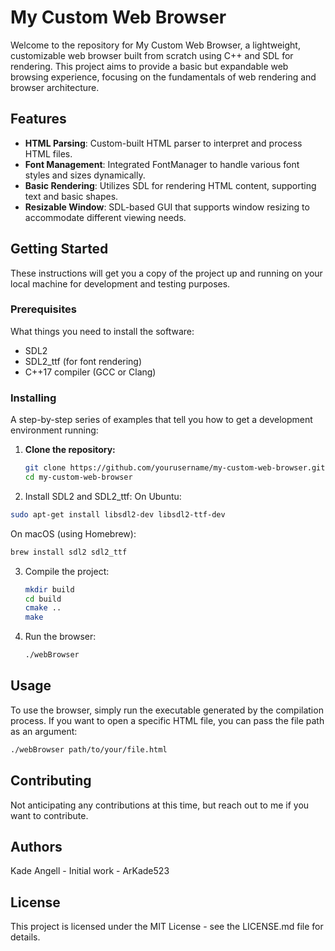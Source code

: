 # My Custom Web Browser

Welcome to the repository for My Custom Web Browser, a lightweight, customizable web browser built from scratch using C++ and SDL for rendering. This project aims to provide a basic but expandable web browsing experience, focusing on the fundamentals of web rendering and browser architecture.

## Features

- **HTML Parsing**: Custom-built HTML parser to interpret and process HTML files.
- **Font Management**: Integrated FontManager to handle various font styles and sizes dynamically.
- **Basic Rendering**: Utilizes SDL for rendering HTML content, supporting text and basic shapes.
- **Resizable Window**: SDL-based GUI that supports window resizing to accommodate different viewing needs.

## Getting Started

These instructions will get you a copy of the project up and running on your local machine for development and testing purposes.

### Prerequisites

What things you need to install the software:

- SDL2
- SDL2_ttf (for font rendering)
- C++17 compiler (GCC or Clang)

### Installing

A step-by-step series of examples that tell you how to get a development environment running:

1. **Clone the repository:**

   ```bash
   git clone https://github.com/yourusername/my-custom-web-browser.git
   cd my-custom-web-browser
   ```
2. Install SDL2 and SDL2_ttf:
   On Ubuntu:
  ```bash
  sudo apt-get install libsdl2-dev libsdl2-ttf-dev
  ```

  On macOS (using Homebrew):
  ```bash
  brew install sdl2 sdl2_ttf
  ```
3. Compile the project:
   ```bash
   mkdir build
   cd build
   cmake ..
   make
   ```
4. Run the browser:
   ```bash
   ./webBrowser
   ```
## Usage

To use the browser, simply run the executable generated by the compilation process. If you want to open a specific HTML file, you can pass the file path as an argument:

```bash
./webBrowser path/to/your/file.html
```

## Contributing

Not anticipating any contributions at this time, but reach out to me if you want to contribute.

## Authors

Kade Angell - Initial work - ArKade523

## License

This project is licensed under the MIT License - see the LICENSE.md file for details.
